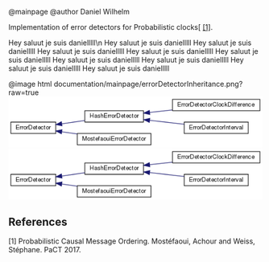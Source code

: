 @mainpage
@author Daniel Wilhelm

Implementation of error detectors for Probabilistic clocks[ [[1]](#1). 



Hey saluut je suis danielllll\n
Hey saluut je suis danielllll
Hey saluut je suis danielllll
Hey saluut je suis danielllll
Hey saluut je suis danielllll
Hey saluut je suis danielllll
Hey saluut je suis danielllll
Hey saluut je suis danielllll
Hey saluut je suis danielllll
Hey saluut je suis danielllll


@image html documentation/mainpage/errorDetectorInheritance.png?raw=true
![Error Detector inheritance graph.](documentation/mainpage/errorDetectorInheritance.png?raw=true)
![Error Detector inheritance graph.](https://github.com/Wilhelm2/ErrorDetectors/blob/master/documentation/mainpage/errorDetectorInheritance.png?raw=true)



## References

<a id="PC">[1]</a> Probabilistic Causal Message Ordering. Mostéfaoui, Achour and Weiss, Stéphane. PaCT 2017.

